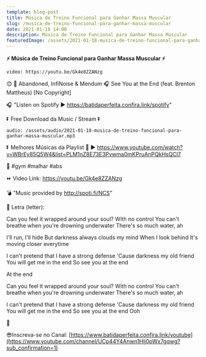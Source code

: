```yaml
---
template: blog-post
title: Música de Treino Funcional para Ganhar Massa Muscular
slug: /musica-de-treino-funcional-para-ganhar-massa-muscular
date: 2021-01-18 14:00
description: Música de Treino Funcional para Ganhar Massa Muscular
featuredImage: /assets/2021-01-18-musica-de-treino-funcional-para-ganhar-massa-muscular.jpg
---
```

**⚡ Música de Treino Funcional para Ganhar Massa Muscular ⚡**

<!-- #1: Embed through web URL -->
`video: https://youtu.be/Gk4e8ZZANzg`

😊 🎤 Abandoned, InfiNoise & Mendum 🎧 See You at the End (feat. Brenton Mattheus) [No Copyright]

🎧 "Listen on Spotify ▶ https://batidaperfeita.confira.link/spotify" 

⏬ Free Download da Music / Stream ⏬

`audio: /assets/audio/2021-01-18-musica-de-treino-funcional-para-ganhar-massa-muscular.mp3`

⏬ Melhores Músicas da Playlist 💙 
▶ https://www.youtube.com/watch?v=WBrEy85Q5W4&list=PLM1nZ8E73E3Pvwma0mKPruAnPQkHsQCl7
 
🎼 #gym #malhar #abs

⏩ Video Link: https://youtu.be/Gk4e8ZZANzg

💣 "Music provided by http://spoti.fi/NCS" 

🎼 Letra (letter):

Can you feel it wrapped around your soul?
With no control
You can't breathe when you're drowning underwater
There's so much water, ah

I'll run, I'll hide
But darkness always clouds my mind
When I look behind
It's moving closer everytime

I can't pretend that I have a strong defense
'Cause darkness my old friend
You will get me in the end
So see you at the end

At the end

Can you feel it wrapped around your soul?
With no control
You can't breathe when you're drowning underwater
There's so much water, ah

I can't pretend that I have a strong defense
'Cause darkness my old friend
You will get me in the end
So see you at the end
Ooh

🎼

😎Inscreva-se no Canal: [https://www.batidaperfeita.confira.link/youtube](https://www.youtube.com/channel/UCp44Y4Anwn1Hlj0pWx7gqwg?sub_confirmation=1)
